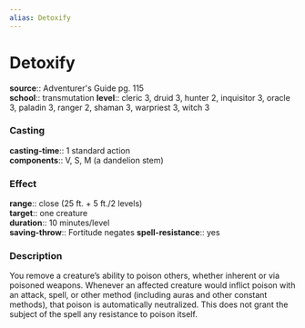 ```yaml
---
alias: Detoxify
---
```


# Detoxify 

**source**:: Adventurer's Guide pg. 115  
**school**:: transmutation
**level**:: cleric 3, druid 3, hunter 2, inquisitor 3, oracle 3, paladin 3, ranger 2, shaman 3, warpriest 3, witch 3

### Casting 

**casting-time**:: 1 standard action  
**components**:: V, S, M (a dandelion stem)

### Effect 

**range**:: close (25 ft. + 5 ft./2 levels)  
**target**:: one creature  
**duration**:: 10 minutes/level  
**saving-throw**:: Fortitude negates
**spell-resistance**:: yes

### Description 

You remove a creature’s ability to poison others, whether inherent or via poisoned weapons. Whenever an affected creature would inflict poison with an attack, spell, or other method (including auras and other constant methods), that poison is automatically neutralized. This does not grant the subject of the spell any resistance to poison itself.
